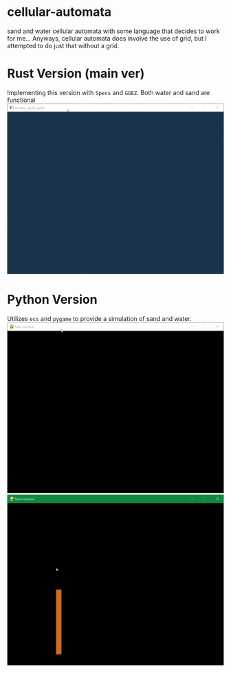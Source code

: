 # cellular-automata
sand and water cellular automata with some language that decides to work for me...
Anyways, cellular automata does involve the use of grid, but I attempted to do just that without a grid.

# Rust Version (main ver)
Implementing this version with `Specs` and `GGEZ`.
Both water and sand are functional
![](gif-showcases/rust_sand_water.gif)
# Python Version
Utilizes `ecs` and `pygame` to provide a simulation of sand and water.
![](gif-showcases/py_sand_water.gif)
![](gif-showcases/py_dirt_w_grass_attempt.gif)
